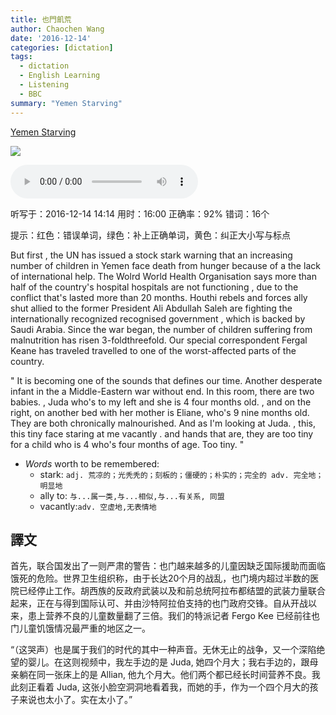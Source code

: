 ```yaml
---
title: 也門飢荒
author: Chaochen Wang
date: '2016-12-14'
categories: [dictation]
tags:
  - dictation
  - English Learning
  - Listening
  - BBC
summary: "Yemen Starving"
---
```



[Yemen Starving](http://www.bbc.co.uk/programmes/n3ct0bxp)

![](/img/Yemen.png)

<audio src="/mp3/Yemen.mp3" controls="controls">
Your browser does not support the audio element.
你的瀏覽器不支持音頻播放。請使用chrome科學上網。
</audio>

听写于：2016-12-14 14:14	用时：16:00
正确率：92%	错词：16个

提示：<span class="diff_off">红色</span>：错误单词，<span class="diff_add">绿色</span>：补上正确单词，<span class="diff_alert">黄色</span>：纠正大小写与标点
<p class="linetext">But first <span class="diff_alert">,</span> the UN has issued a <span class="diff_off">stock</span> <span class="diff_add">stark</span> warning that <span class="diff_add">an</span> increasing number of children in Yemen face death from hunger because of <span class="diff_off">a</span> <span class="diff_add">the</span> lack of international help. The <span class="diff_off">Wolrd</span> <span class="diff_add">World</span> Health Organisation says more than half of the country's <span class="diff_off">hospital</span> <span class="diff_add">hospitals</span> are not functioning <span class="diff_alert">,</span> due to the conflict that's lasted more than 20 months. Houthi rebels and forces <span class="diff_off">ally</span> <span class="diff_off">shut</span> <span class="diff_add">allied</span> <span class="diff_add">to</span> the former <span class="diff_alert" title="president ">President </span>Ali Abdullah Saleh are fighting the internationally <span class="diff_off">recognized</span> <span class="diff_add">recognised</span> government <span class="diff_alert">,</span> which is backed by Saudi Arabia. Since the war began, the number of children suffering from malnutrition has risen <span class="diff_off">3-fold</span><span class="diff_add">threefold</span>. Our special correspondent Fergal Keane has <span class="diff_off">traveled</span> <span class="diff_add">travelled</span> to one of the <span class="diff_alert" title="worst affected" >worst-affected</span>  parts of the country. </p><p class="linetext"></p><p class="linetext"> </p><p class="linetext"></p><p class="linetext"><span class="diff_alert">"</span> It is becoming one of the sounds that defines our time<span class="diff_alert">.</span> <span class="diff_alert" title="another ">Another </span>desperate infant in <span class="diff_off">the</span>  <span class="diff_add">a</span> <span class="diff_alert" title="Middle Eastern">Middle-Eastern</span> war without end. In this room, there are two babies<span class="diff_alert">.</span> <span class="diff_alert">,</span> Juda who's to my left and she is <span class="diff_off">4</span> <span class="diff_add">four</span> months old<span class="diff_alert">.</span> <span class="diff_alert">,</span> <span class="diff_alert" title="And ">and </span>on the right, on another bed with her mother is Eliane, who's <span class="diff_off">9</span> <span class="diff_add">nine</span> months old. They are both chronically malnourished. And as I'm looking at Juda<span class="diff_alert">.</span> <span class="diff_alert">,</span> <span class="diff_alert" title="This ">this</span><span class="diff_alert">,</span> <span class="diff_add">this</span> tiny face staring at me vacantly <span class="diff_alert">.</span> <span class="diff_alert" title="And ">and </span>hands <span class="diff_add">that</span> are, they are too tiny for a child <span class="diff_off">who</span> <span class="diff_off">is</span> <span class="diff_off">4</span> <span class="diff_add">who's</span> <span class="diff_add">four</span> months of age. Too tiny. <span class="diff_alert">"</span>


* _Words_ worth to be remembered:
    * stark: `adj. 荒凉的；光秃秃的；刻板的；僵硬的；朴实的；完全的 adv. 完全地；明显地`
    * ally to: `与...属一类,与...相似,与...有关系, 同盟`
    * vacantly:`adv. 空虚地,无表情地`


## 譯文
首先，联合国发出了一则严肃的警告：也门越来越多的儿童因缺乏国际援助而面临饿死的危险。世界卫生组织称，由于长达20个月的战乱，也门境内超过半数的医院已经停止工作。胡西族的反政府武装以及和前总统阿拉布都结盟的武装力量联合起来，正在与得到国际认可、并由沙特阿拉伯支持的也门政府交锋。自从开战以来，患上营养不良的儿童数量翻了三倍。我们的特派记者 Fergo Kee 已经前往也门儿童饥饿情况最严重的地区之一。

“（这哭声）也是属于我们的时代的其中一种声音。无休无止的战争，又一个深陷绝望的婴儿。在这则视频中，我左手边的是 Juda, 她四个月大；我右手边的，跟母亲躺在同一张床上的是 Allian, 他九个月大。他们两个都已经长时间营养不良。我此刻正看着 Juda, 这张小脸空洞洞地看着我，而她的手，作为一个四个月大的孩子来说也太小了。实在太小了。”
